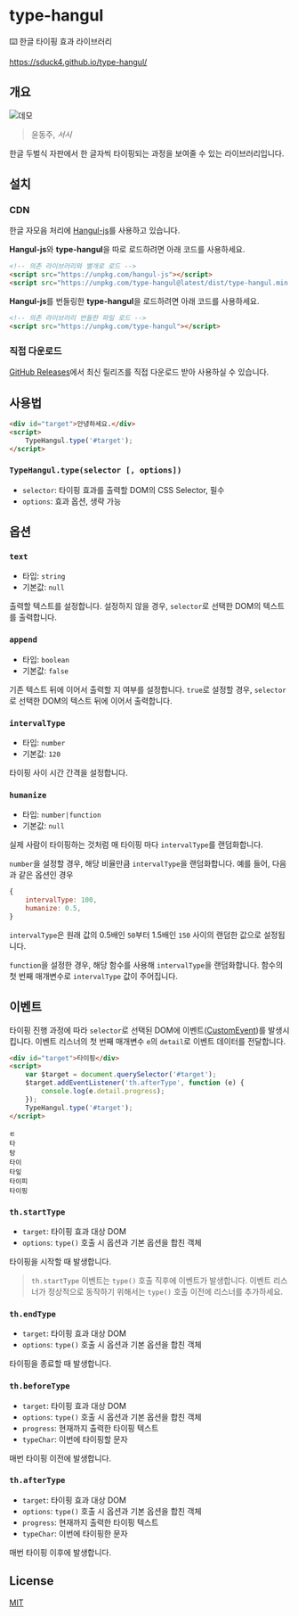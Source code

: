 # type-hangul

⌨️ 한글 타이핑 효과 라이브러리

https://sduck4.github.io/type-hangul/

## 개요

![데모](docs/demo.gif)
> 윤동주, *서시*

한글 두벌식 자판에서 한 글자씩 타이핑되는 과정을 보여줄 수 있는 라이브러리입니다.

## 설치

### CDN

한글 자모음 처리에 [Hangul-js](https://github.com/e-/Hangul.js)를 사용하고 있습니다.

**Hangul-js**와 **type-hangul**을 따로 로드하려면 아래 코드를 사용하세요.

```html
<!-- 의존 라이브러리와 별개로 로드 -->
<script src="https://unpkg.com/hangul-js"></script>
<script src="https://unpkg.com/type-hangul@latest/dist/type-hangul.min.js"></script>
```

**Hangul-js**를 번들링한 **type-hangul**을 로드하려면 아래 코드를 사용하세요.

```html
<!-- 의존 라이브러리 번들한 파일 로드 -->
<script src="https://unpkg.com/type-hangul"></script>
```

### 직접 다운로드

[GitHub Releases](https://github.com/SDuck4/type-hangul/releases)에서 최신 릴리즈를 직접 다운로드 받아 사용하실 수 있습니다.

## 사용법

```html
<div id="target">안녕하세요.</div>
<script>
    TypeHangul.type('#target');
</script>
```

### `TypeHangul.type(selector [, options])`

- `selector`: 타이핑 효과를 출력할 DOM의 CSS Selector, 필수
- `options`: 효과 옵션, 생략 가능

## 옵션

### `text`

- 타입: `string`
- 기본값: `null`

출력할 텍스트를 설정합니다. 설정하지 않을 경우, `selector`로 선택한 DOM의 텍스트를 출력합니다.

### `append`

- 타입: `boolean`
- 기본값: `false`

기존 텍스트 뒤에 이어서 출력할 지 여부를 설정합니다. `true`로 설정할 경우, `selector`로 선택한 DOM의 텍스트 뒤에 이어서 출력합니다.

### `intervalType`

- 타입: `number`
- 기본값: `120`

타이핑 사이 시간 간격을 설정합니다.

### `humanize`

- 타입: `number|function`
- 기본값: `null`

실제 사람이 타이핑하는 것처럼 매 타이핑 마다 `intervalType`를 랜덤화합니다.

`number`을 설정할 경우, 해당 비율만큼 `intervalType`을 랜덤화합니다. 예를 들어, 다음과 같은 옵션인 경우
```js
{
    intervalType: 100,
    humanize: 0.5,
}
```
`intervalType`은 원래 값의 0.5배인 `50`부터 1.5배인 `150` 사이의 랜덤한 값으로 설정됩니다.

`function`을 설정한 경우, 해당 함수를 사용해 `intervalType`을 랜덤화합니다. 함수의 첫 번째 매개변수로 `intervalType` 값이 주어집니다.

## 이벤트

타이핑 진행 과정에 따라 `selector`로 선택된 DOM에 이벤트([CustomEvent](https://developer.mozilla.org/ko/docs/Web/API/CustomEvent))를 발생시킵니다. 이벤트 리스너의 첫 번째 매개변수 `e`의 `detail`로 이벤트 데이터를 전달합니다.

```html
<div id="target">타이핑</div>
<script>
    var $target = document.querySelector('#target');
    $target.addEventListener('th.afterType', function (e) {
        console.log(e.detail.progress);
    });
    TypeHangul.type('#target');
</script>
```
```
ㅌ
타
탕
타이
타잎
타이피
타이핑
```

### `th.startType`

- `target`: 타이핑 효과 대상 DOM
- `options`: `type()` 호출 시 옵션과 기본 옵션을 합친 객체

타이핑을 시작할 때 발생합니다.

> `th.startType` 이벤트는 `type()` 호출 직후에 이벤트가 발생합니다. 이벤트 리스너가 정상적으로 동작하기 위해서는 `type()` 호출 이전에 리스너를 추가하세요.

### `th.endType`

- `target`: 타이핑 효과 대상 DOM
- `options`: `type()` 호출 시 옵션과 기본 옵션을 합친 객체

타이핑을 종료할 때 발생합니다.

### `th.beforeType`

- `target`: 타이핑 효과 대상 DOM
- `options`: `type()` 호출 시 옵션과 기본 옵션을 합친 객체
- `progress`: 현재까지 출력한 타이핑 텍스트
- `typeChar`: 이번에 타이핑할 문자

매번 타이핑 이전에 발생합니다.

### `th.afterType`

- `target`: 타이핑 효과 대상 DOM
- `options`: `type()` 호출 시 옵션과 기본 옵션을 합친 객체
- `progress`: 현재까지 출력한 타이핑 텍스트
- `typeChar`: 이번에 타이핑한 문자

매번 타이핑 이후에 발생합니다.

## License

[MIT](https://github.com/SDuck4/type-hangul/blob/master/LICENSE)
